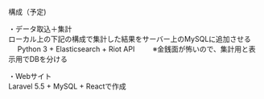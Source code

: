 構成（予定)

・データ取込＋集計  
ローカル上の下記の構成で集計した結果をサーバー上のMySQLに追加させる  　
Python 3 + Elasticsearch + Riot API  　　
※金銭面が怖いので、集計用と表示用でDBを分ける  
  
・Webサイト  
Laravel 5.5 + MySQL + Reactで作成  
